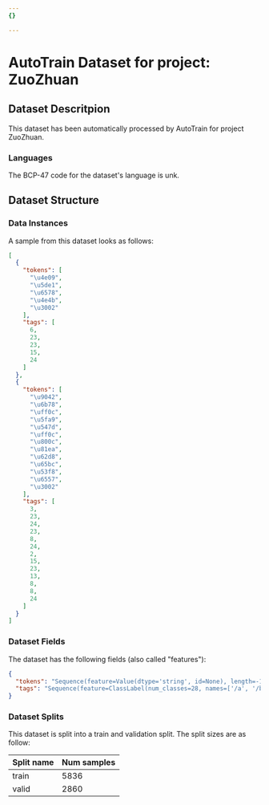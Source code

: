 ```yaml
---
{}

---
```

# AutoTrain Dataset for project: ZuoZhuan

## Dataset Descritpion

This dataset has been automatically processed by AutoTrain for project ZuoZhuan.

### Languages

The BCP-47 code for the dataset's language is unk.

## Dataset Structure

### Data Instances

A sample from this dataset looks as follows:

```json
[
  {
    "tokens": [
      "\u4e09",
      "\u5de1",
      "\u6578",
      "\u4e4b",
      "\u3002"
    ],
    "tags": [
      6,
      23,
      23,
      15,
      24
    ]
  },
  {
    "tokens": [
      "\u9042",
      "\u6b78",
      "\uff0c",
      "\u5fa9",
      "\u547d",
      "\uff0c",
      "\u800c",
      "\u81ea",
      "\u62d8",
      "\u65bc",
      "\u53f8",
      "\u6557",
      "\u3002"
    ],
    "tags": [
      3,
      23,
      24,
      23,
      8,
      24,
      2,
      15,
      23,
      13,
      8,
      8,
      24
    ]
  }
]
```

### Dataset Fields

The dataset has the following fields (also called "features"):

```json
{
  "tokens": "Sequence(feature=Value(dtype='string', id=None), length=-1, id=None)",
  "tags": "Sequence(feature=ClassLabel(num_classes=28, names=['/a', '/b', '/c', '/d', '/f', '/j', '/m', '/mr', '/n', '/nn', '/nr', '/ns', '/nsr', '/p', '/q', '/r', '/rn', '/rr', '/rs', '/s', '/sv', '/t', '/u', '/v', '/w', '/wv', '/y', '/yv'], id=None), length=-1, id=None)"
}
```

### Dataset Splits

This dataset is split into a train and validation split. The split sizes are as follow:

| Split name   | Num samples         |
| ------------ | ------------------- |
| train        | 5836 |
| valid        | 2860 |
